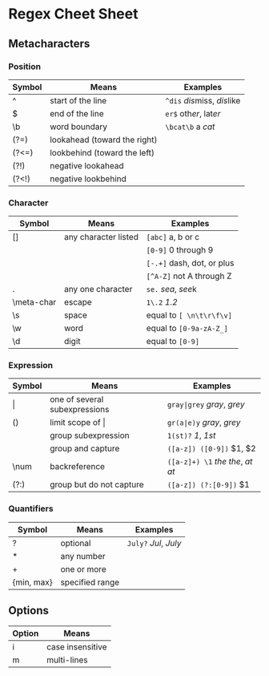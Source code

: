 # Regex Cheet Sheet

## Metacharacters

### Position

| Symbol | Means                        | Examples                    |
| ------ | ---------------------------- | --------------------------- |
| ^      | start of the line            | `^dis` *dis*miss, *dis*like |
| $      | end of the line              | `er$` oth*er*, lat*er*      |
| \b     | word boundary                | `\bcat\b` a _cat_           |
| (?=)   | lookahead (toward the right) |                             |
| (?<=)  | lookbehind (toward the left) |                             |
| (?!)   | negative lookahead           |                             |
| (?<!)  | negative lookbehind          |                             |

### Character

| Symbol     | Means                | Examples                   |
| ---------- | -------------------- | -------------------------- |
| []         | any character listed | `[abc]` a, b or c          |
|            |                      | `[0-9]` 0 through 9        |
|            |                      | `[-.+]` dash, dot, or plus |
|            |                      | `[^A-Z]` not A through Z   |
| .          | any one character    | `se.` _sea_, *see*k        |
| \meta-char | escape               | `1\.2` _1.2_               |
| \s         | space                | equal to `[ \n\t\r\f\v]`   |
| \w         | word                 | equal to `[0-9a-zA-Z_]`    |
| \d         | digit                | equal to `[0-9] `          |

### Expression

| Symbol | Means                         | Examples                         |
| ------ | ----------------------------- | -------------------------------- |
| \|     | one of several subexpressions | `gray\|grey` _gray_, _grey_      |
| ()     | limit scope of \|             | `gr(a\|e)y` _gray_, _grey_       |
|        | group subexpression           | `1(st)?` _1_, _1st_              |
|        | group and capture             | `([a-z]) ([0-9])` \$1, \$2       |
| \num   | backreference                 | `([a-z]+) \1` _the the_, _at at_ |
| (?:)   | group but do not capture      | `([a-z]) (?:[0-9])` $1           |

### Quantifiers

| Symbol     | Means           | Examples              |
| ---------- | --------------- | --------------------- |
| ?          | optional        | `July?` _Jul_, _July_ |
| \*         | any number      |                       |
| +          | one or more     |                       |
| {min, max} | specified range |                       |

## Options

| Option | Means            |
| ------ | ---------------- |
| i      | case insensitive |
| m      | multi-lines      |
